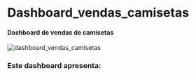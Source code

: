 # Dashboard_vendas_camisetas
#### Dashboard de vendas de camisetas
![dashboard_vendas_camisetas](https://user-images.githubusercontent.com/20029768/90895650-db2e4c00-e398-11ea-931a-fc394ebd77cc.png)
### Este dashboard apresenta:
